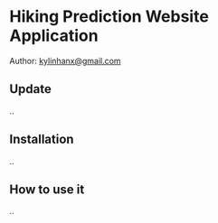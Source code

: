 # Hiking Prediction Website Application

Author: kylinhanx@gmail.com

## Update

..

## Installation

..

## How to use it

..